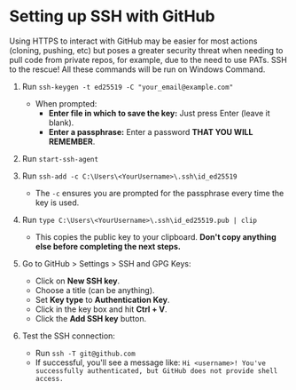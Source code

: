 # Setting up SSH  with GitHub

Using HTTPS to interact with GitHub may be easier for most actions (cloning, pushing, etc) but poses a greater security threat when needing to pull code from private repos, for example, due to the need to use PATs. SSH to the rescue! All these commands will be run on Windows Command.

1. Run `ssh-keygen -t ed25519 -C "your_email@example.com"`
   - When prompted:
     - **Enter file in which to save the key:** Just press Enter (leave it blank).
     - **Enter a passphrase:** Enter a password **THAT YOU WILL REMEMBER**.

2. Run `start-ssh-agent`

3. Run `ssh-add -c C:\Users\<YourUsername>\.ssh\id_ed25519`
   - The `-c` ensures you are prompted for the passphrase every time the key is used.

4. Run `type C:\Users\<YourUsername>\.ssh\id_ed25519.pub | clip`
   - This copies the public key to your clipboard. **Don't copy anything else before completing the next steps.**

5. Go to GitHub > Settings > SSH and GPG Keys:
   - Click on **New SSH key**.
   - Choose a title (can be anything).
   - Set **Key type** to **Authentication Key**.
   - Click in the key box and hit **Ctrl + V**.
   - Click the **Add SSH key** button.

6. Test the SSH connection:
   - Run `ssh -T git@github.com`
   - If successful, you'll see a message like: 
     `Hi <username>! You've successfully authenticated, but GitHub does not provide shell access.`
